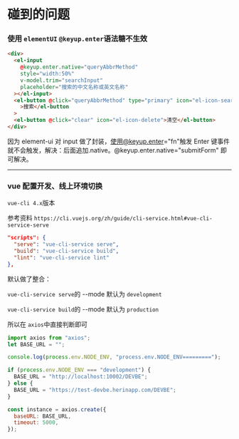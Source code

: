 # 碰到的问题

### 使用 `elementUI` `@keyup.enter`语法糖不生效

```html
<div>
  <el-input
    @keyup.enter.native="queryAbbrMethod"
    style="width:50%"
    v-model.trim="searchInput"
    placeholder="搜索的中文名称或英文名称"
  ></el-input>
  <el-button @click="queryAbbrMethod" type="primary" icon="el-icon-search"
    >搜索</el-button
  >
  <el-button @click="clear" icon="el-icon-delete">清空</el-button>
</div>
```

因为 element-ui 对 input 做了封装，使用@keyup.enter="fn"触发 Enter 键事件就不会触发，解决：后面追加.native。@keyup.enter.native="submitForm" 即可解决。

---

### vue 配置开发、线上环境切换

`vue-cli 4.x`版本

参考资料 `https://cli.vuejs.org/zh/guide/cli-service.html#vue-cli-service-serve`

```json
"scripts": {
  "serve": "vue-cli-service serve",
  "build": "vue-cli-service build",
  "lint": "vue-cli-service lint"
},
```

默认做了整合：

`vue-cli-service serve`的 --mode 默认为 `development`

`vue-cli-service build`的 --mode 默认为 `production`

所以在 `axios`中直接判断即可

```js
import axios from "axios";
let BASE_URL = "";

console.log(process.env.NODE_ENV, "process.env.NODE_ENV=========");

if (process.env.NODE_ENV === "development") {
  BASE_URL = "http://localhost:10002/DEVBE";
} else {
  BASE_URL = "https://test-devbe.herinapp.com/DEVBE";
}

const instance = axios.create({
  baseURL: BASE_URL,
  timeout: 5000,
});
```
